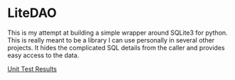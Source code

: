 # LiteDAO

This is my attempt at building a simple wrapper around SQLite3 for python.  This is really meant to be a library I can use personally in several other projects.  It hides the complicated SQL details from the caller and provides easy access to the data.

[Unit Test Results](http://htmlpreview.github.io/?https://github.com/MoffettMcKenna/LiteDAO/blob/InDevelopment/report.html)

